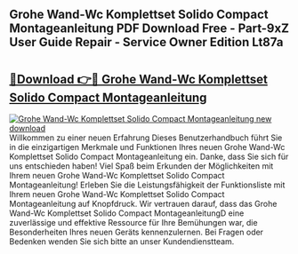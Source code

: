 ## Grohe Wand-Wc Komplettset Solido Compact Montageanleitung PDF Download Free - Part-9xZ User Guide Repair - Service Owner Edition Lt87a

# <h2><a href="http://df6v1s.blite.top/?on=Grohe+Wand-Wc+Komplettset+Solido+Compact+Montageanleitung">🔗Download 👉🔴 Grohe Wand-Wc Komplettset Solido Compact Montageanleitung</a></h2>

[![Grohe Wand-Wc Komplettset Solido Compact Montageanleitung new download](https://i.imgur.com/lujVjoI.png)](http://df6v1s.blite.top/?on=Grohe+Wand-Wc+Komplettset+Solido+Compact+Montageanleitung)
Willkommen zu einer neuen Erfahrung Dieses Benutzerhandbuch führt Sie in die einzigartigen Merkmale und Funktionen Ihres neuen Grohe Wand-Wc Komplettset Solido Compact Montageanleitung ein. Danke, dass Sie sich für uns entschieden haben! Viel Spaß beim Erkunden der Möglichkeiten mit Ihrem neuen Grohe Wand-Wc Komplettset Solido Compact Montageanleitung! Erleben Sie die Leistungsfähigkeit der Funktionsliste mit Ihrem neuen Grohe Wand-Wc Komplettset Solido Compact Montageanleitung auf Knopfdruck. Wir vertrauen darauf, dass das Grohe Wand-Wc Komplettset Solido Compact MontageanleitungD eine zuverlässige und effektive Ressource für Ihre Bemühungen war, die Besonderheiten Ihres neuen Geräts kennenzulernen. Bei Fragen oder Bedenken wenden Sie sich bitte an unser Kundendienstteam.
